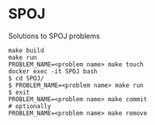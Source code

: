 # SPOJ
Solutions to SPOJ problems

```
make build
make run
PROBLEM_NAME=<problem name> make touch
docker exec -it SPOJ bash
$ cd SPOJ/
$ PROBLEM_NAME=<problem name> make run
$ exit
PROBLEM_NAME=<problem name> make commit
# optionally
PROBLEM_NAME=<problem name> make remove
```
